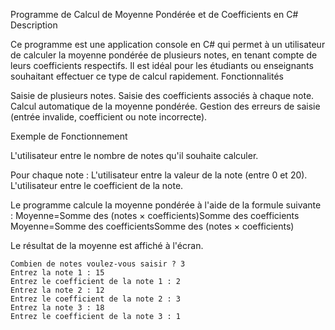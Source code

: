 Programme de Calcul de Moyenne Pondérée et de Coefficients en C#
Description

Ce programme est une application console en C# qui permet à un utilisateur de calculer la moyenne pondérée de plusieurs notes, en tenant compte de leurs coefficients respectifs. Il est idéal pour les étudiants ou enseignants souhaitant effectuer ce type de calcul rapidement.
Fonctionnalités

Saisie de plusieurs notes.
Saisie des coefficients associés à chaque note.
Calcul automatique de la moyenne pondérée.
Gestion des erreurs de saisie (entrée invalide, coefficient ou note incorrecte).

Exemple de Fonctionnement

L'utilisateur entre le nombre de notes qu'il souhaite calculer.

Pour chaque note :
L'utilisateur entre la valeur de la note (entre 0 et 20).
L'utilisateur entre le coefficient de la note.

Le programme calcule la moyenne pondérée à l'aide de la formule suivante :
Moyenne=Somme des (notes × coefficients)Somme des coefficients
Moyenne=Somme des coefficientsSomme des (notes × coefficients)​

Le résultat de la moyenne est affiché à l'écran.

    Combien de notes voulez-vous saisir ? 3  
    Entrez la note 1 : 15  
    Entrez le coefficient de la note 1 : 2  
    Entrez la note 2 : 12  
    Entrez le coefficient de la note 2 : 3  
    Entrez la note 3 : 18  
    Entrez le coefficient de la note 3 : 1  
